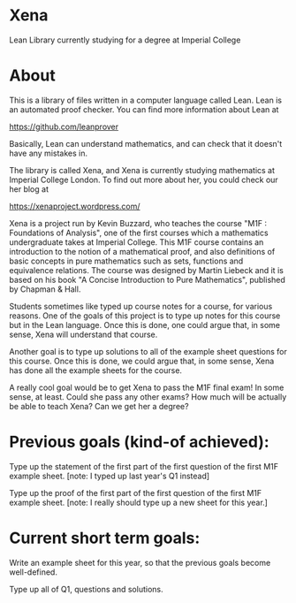 # Xena
Lean Library currently studying for a degree at Imperial College 

# About

This is a library of files written in a computer language called Lean.
Lean is an automated proof checker. You can find more information about Lean at

https://github.com/leanprover

Basically, Lean can understand mathematics, and can check that it
doesn't have any mistakes in.

The library is called Xena, and Xena is currently studying mathematics
at Imperial College London. To find out more about her, you could
check our her blog at

https://xenaproject.wordpress.com/

Xena is a project run by Kevin Buzzard,
who teaches the course "M1F : Foundations of Analysis", one of the
first courses which a mathematics undergraduate takes at Imperial College.
This M1F course contains an introduction to the notion of a mathematical proof,
and also definitions of basic concepts in pure mathematics such as sets,
functions
and equivalence relations. The course was designed by Martin Liebeck
and it is based on his book "A Concise Introduction to Pure Mathematics",
published by Chapman & Hall.

Students sometimes like typed up course notes for a course, for various
reasons. One of the goals of this project is to type up notes for this course
but in the Lean language. Once this is done, one could argue that, in some
sense, Xena will understand that course. 

Another goal is to type up solutions to all of the example sheet questions
for this course. Once this is done, we could argue that, in some sense,
Xena has done all the example sheets for the course.

A really cool goal would be to get Xena to pass the M1F final exam! In
some sense, at least. Could she pass any other exams? How much will be
actually be able to teach Xena? Can we get her a degree?

# Previous goals (kind-of achieved):

Type up the statement of the first part of the first question of the first M1F example sheet. [note: I typed up last year's Q1 instead]

Type up the proof of the first part of the first question of the first M1F example sheet. [note: I really should type up a new sheet for this year.]

# Current short term goals:

Write an example sheet for this year, so that the previous goals become well-defined.

Type up all of Q1, questions and solutions.
